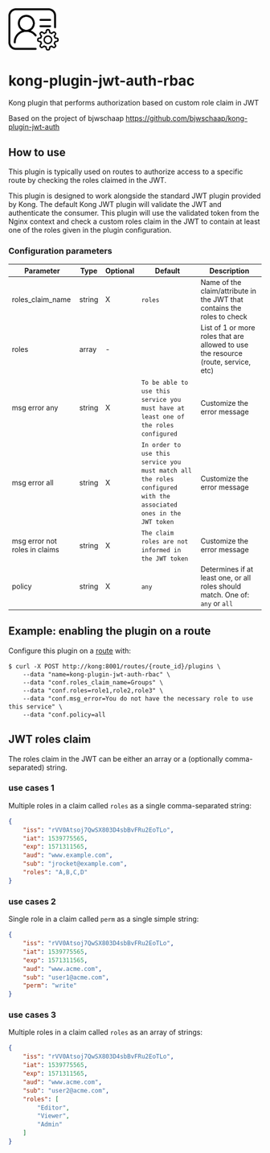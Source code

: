 
<img src="jwt-auth.png" width="100">


# kong-plugin-jwt-auth-rbac
Kong plugin that performs authorization based on custom role claim in JWT

Based on the project of bjwschaap https://github.com/bjwschaap/kong-plugin-jwt-auth

## How to use
This plugin is typically used on routes to authorize access to a specific
route by checking the roles claimed in the JWT.

This plugin is designed to work alongside the standard JWT plugin provided
by Kong. The default Kong JWT plugin will validate the JWT and authenticate
the consumer. This plugin will use the validated token from the Nginx context
and check a custom roles claim in the JWT to contain at least one of the
roles given in the plugin configuration.

### Configuration parameters
| Parameter        | Type   | Optional | Default | Description |
| ---------------- | ------ | -------- | ------- | ----------- |
| roles_claim_name | string | X        | `roles` | Name of the claim/attribute in the JWT that contains the roles to check |
| roles            | array  | -        |         | List of 1 or more roles that are allowed to use the resource (route, service, etc) |
| msg error any    | string | X  |`To be able to use this service you must have at least one of the roles configured` | Customize the error message |
| msg error all    | string | X  | `In order to use this service you must match all the roles configured with the associated ones in the JWT token` | Customize the error message |
| msg error not roles in claims| string | X   | `The claim roles are not informed in the JWT token` | Customize the error message |
| policy           | string | X        | `any`   | Determines if at least one, or all roles should match. One of: `any` or `all` |

## Example: enabling the plugin on a route
Configure this plugin on a [route](https://docs.konghq.com/latest/admin-api/#Route-object)
with:

```shell
$ curl -X POST http://kong:8001/routes/{route_id}/plugins \
    --data "name=kong-plugin-jwt-auth-rbac" \
    --data "conf.roles_claim_name=Groups" \
    --data "conf.roles=role1,role2,role3" \
    --data "conf.msg_error=You do not have the necessary role to use this service" \
    --data "conf.policy=all
```
## JWT roles claim
The roles claim in the JWT can be either an array or a (optionally comma-separated) string.

### use cases 1
Multiple roles in a claim called `roles` as a single comma-separated string:
```json
{
    "iss": "rVV0Atsoj7QwSX803D4sbBvFRu2EoTLo",
    "iat": 1539775565,
    "exp": 1571311565,
    "aud": "www.example.com",
    "sub": "jrocket@example.com",
    "roles": "A,B,C,D"
}
```
### use cases 2
Single role in a claim called `perm` as a single simple string:
```json
{
    "iss": "rVV0Atsoj7QwSX803D4sbBvFRu2EoTLo",
    "iat": 1539775565,
    "exp": 1571311565,
    "aud": "www.acme.com",
    "sub": "user1@acme.com",
    "perm": "write"
}
```
### use cases 3
Multiple roles in a claim called `roles` as an array of strings:
```json
{
    "iss": "rVV0Atsoj7QwSX803D4sbBvFRu2EoTLo",
    "iat": 1539775565,
    "exp": 1571311565,
    "aud": "www.acme.com",
    "sub": "user2@acme.com",
    "roles": [
        "Editor",
        "Viewer",
        "Admin"
    ]
}
```

